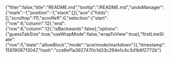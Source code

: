 {"filter":false,"title":"README.md","tooltip":"/README.md","undoManager":{"mark":-1,"position":-1,"stack":[]},"ace":{"folds":[],"scrolltop":111,"scrollleft":0,"selection":{"start":{"row":6,"column":12},"end":{"row":6,"column":12},"isBackwards":false},"options":{"guessTabSize":true,"useWrapMode":false,"wrapToView":true},"firstLineState":{"row":5,"state":"allowBlock","mode":"ace/mode/markdown"}},"timestamp":1581908713047,"hash":"cce6ef1a3927470c1d33c294e1c4c3d1b6f2772b"}